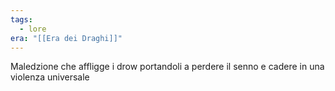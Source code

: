 ```yaml
---
tags:
  - lore
era: "[[Era dei Draghi]]"
---
```

Maledzione che affligge i drow portandoli a perdere il senno e cadere in una violenza universale